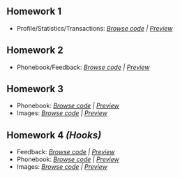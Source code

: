 ## Homework 1
- Profile/Statistics/Transactions: *[Browse code](https://github.com/KAVASAKKI/react-js-homework/tree/01-components) | [Preview](https://components-01-profile.herokuapp.com/)*

## Homework 2
- Phonebook/Feedback: *[Browse code](https://github.com/KAVASAKKI/react-js-homework/tree/02-forms-events) | [Preview](https://forms-events-02.herokuapp.com/)*

## Homework 3
- Phonebook: *[Browse code](https://github.com/KAVASAKKI/react-js-homework/tree/03-lifecycle) | [Preview](https://lifecycle-03.herokuapp.com/)* <br>
- Images: *[Browse code](https://github.com/KAVASAKKI/react-js-homework/tree/03-rest-api) | [Preview](https://images-03.herokuapp.com/)*

## Homework 4 *(Hooks)*
- Feedback: *[Browse code](https://github.com/KAVASAKKI/react-js-homework/tree/04-hooks-feedback) | [Preview](https://feedback-hooks-04.herokuapp.com/)* <br>
- Phonebook: *[Browse code](https://github.com/KAVASAKKI/react-js-homework/tree/04-phonebook-hooks) | [Preview](https://phonebook-hooks-04.herokuapp.com/)* <br>
- Images: *[Browse code](https://github.com/KAVASAKKI/react-js-homework/tree/04-images-hooks) | [Preview](https://images-hooks-04.herokuapp.com/)*
